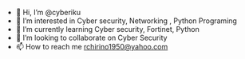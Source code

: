 - 👋 Hi, I’m @cyberiku
- 👀 I’m interested in Cyber security, Networking , Python Programing
- 🌱 I’m currently learning Cyber security, Fortinet, Python
- 💞️ I’m looking to collaborate on Cyber Security
- 📫 How to reach me rchirino1950@yahoo.com

<!---
cyberiku/cyberiku is a ✨ special ✨ repository because its `README.md` (this file) appears on your GitHub profile.
You can click the Preview link to take a look at your changes.
--->
